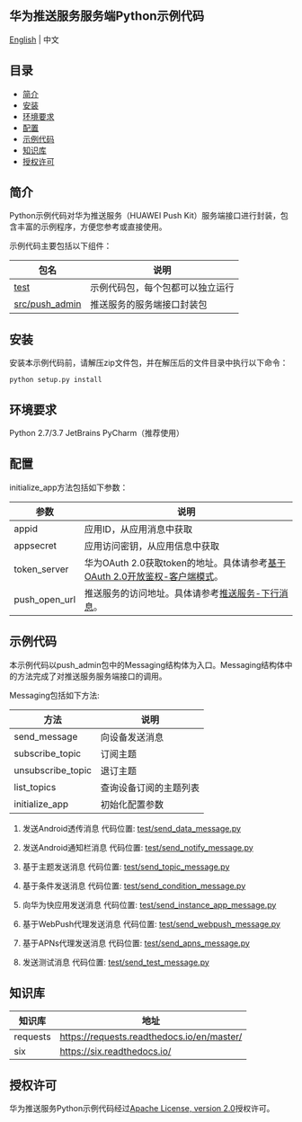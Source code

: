 ## 华为推送服务服务端Python示例代码
[English](https://github.com/HMS-Core/hms-push-serverdemo-python/tree/master/python37) | 中文
## 目录
 * [简介](#简介)
 * [安装](#安装)
 * [环境要求](#环境要求)
 * [配置](#配置)
 * [示例代码](#示例代码)
 * [知识库](#知识库)
 * [授权许可](#授权许可)
 
## 简介

Python示例代码对华为推送服务（HUAWEI Push Kit）服务端接口进行封装，包含丰富的示例程序，方便您参考或直接使用。

示例代码主要包括以下组件：

| 包名     |    说明 |
| ----------   |    ------------|
| [test](test)     |    示例代码包，每个包都可以独立运行 |
| [src/push_admin](src/push_admin)   |    推送服务的服务端接口封装包 |
	
## 安装

安装本示例代码前，请解压zip文件包，并在解压后的文件目录中执行以下命令：
```
python setup.py install
```

## 环境要求
Python 2.7/3.7
JetBrains PyCharm（推荐使用）


## 配置 
initialize_app方法包括如下参数：

| 参数      |    说明 |
| -------------  |   ------------------------------------------------------------------------- |
| appid          |    应用ID，从应用消息中获取 |
| appsecret      |    应用访问密钥，从应用信息中获取 |
| token_server   |    华为OAuth 2.0获取token的地址。具体请参考[基于OAuth 2.0开放鉴权-客户端模式](https://developer.huawei.com/consumer/cn/doc/development/HMSCore-Guides/oauth2-0000001212610981)。|
| push_open_url  |    推送服务的访问地址。具体请参考[推送服务-下行消息](https://developer.huawei.com/consumer/cn/doc/development/HMSCore-Guides/android-server-dev-0000001050040110?ha_source=hms1)。|


## 示例代码

本示例代码以push_admin包中的Messaging结构体为入口。Messaging结构体中的方法完成了对推送服务服务端接口的调用。

Messaging包括如下方法:

| 方法             |     说明
| -----------------   |     --------------------------------------------------- |
| send_message        |     向设备发送消息 |
| subscribe_topic     |     订阅主题 |
| unsubscribe_topic   |     退订主题 |
| list_topics         |     查询设备订阅的主题列表 |
| initialize_app      |     初始化配置参数 |


1) 发送Android透传消息
代码位置: [test/send_data_message.py](test/send_data_message.py)

2) 发送Android通知栏消息
代码位置: [test/send_notify_message.py](test/send_notify_message.py)

3) 基于主题发送消息
代码位置: [test/send_topic_message.py](test/send_topic_message.py)

4) 基于条件发送消息
代码位置: [test/send_condition_message.py](test/send_condition_message.py)

5) 向华为快应用发送消息
代码位置: [test/send_instance_app_message.py](test/send_instance_app_message.py)

6) 基于WebPush代理发送消息
代码位置: [test/send_webpush_message.py](test/send_webpush_message.py)

7) 基于APNs代理发送消息
代码位置: [test/send_apns_message.py](test/send_apns_message.py)

8) 发送测试消息
代码位置: [test/send_test_message.py](test/send_test_message.py)

## 知识库
| 知识库             |     地址
| -----------------   |     --------------------------------------------------- |
| requests            |     https://requests.readthedocs.io/en/master/ |
| six                 |     https://six.readthedocs.io/   |

## 授权许可
华为推送服务Python示例代码经过[Apache License, version 2.0](http://www.apache.org/licenses/LICENSE-2.0)授权许可。
